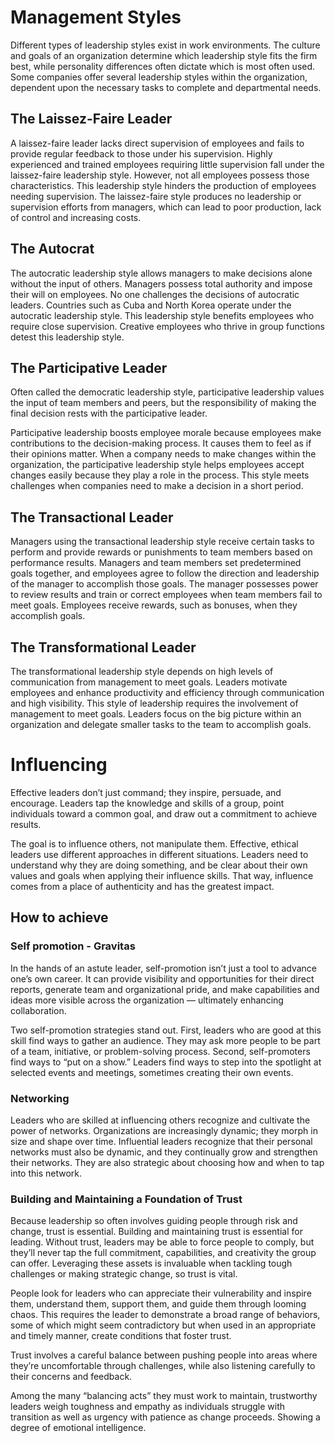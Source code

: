 
# Management Styles

Different types of leadership styles exist in work environments. The culture and goals of an organization determine which leadership style fits the firm best, while personality differences often dictate which is most often used. Some companies offer several leadership styles within the organization, dependent upon the necessary tasks to complete and departmental needs.

## The Laissez-Faire Leader

A laissez-faire leader lacks direct supervision of employees and fails to provide regular feedback to those under his supervision. Highly experienced and trained employees requiring little supervision fall under the laissez-faire leadership style. However, not all employees possess those characteristics. This leadership style hinders the production of employees needing supervision. The laissez-faire style produces no leadership or supervision efforts from managers, which can lead to poor production, lack of control and increasing costs.

## The Autocrat

The autocratic leadership style allows managers to make decisions alone without the input of others. Managers possess total authority and impose their will on employees. No one challenges the decisions of autocratic leaders. Countries such as Cuba and North Korea operate under the autocratic leadership style. This leadership style benefits employees who require close supervision. Creative employees who thrive in group functions detest this leadership style.


## The Participative Leader

Often called the democratic leadership style, participative leadership values the input of team members and peers, but the responsibility of making the final decision rests with the participative leader. 

Participative leadership boosts employee morale because employees make contributions to the decision-making process. It causes them to feel as if their opinions matter. When a company needs to make changes within the organization, the participative leadership style helps employees accept changes easily because they play a role in the process. This style meets challenges when companies need to make a decision in a short period.


## The Transactional Leader

Managers using the transactional leadership style receive certain tasks to perform and provide rewards or punishments to team members based on performance results. Managers and team members set predetermined goals together, and employees agree to follow the direction and leadership of the manager to accomplish those goals. The manager possesses power to review results and train or correct employees when team members fail to meet goals. Employees receive rewards, such as bonuses, when they accomplish goals.


## The Transformational Leader
The transformational leadership style depends on high levels of communication from management to meet goals. Leaders motivate employees and enhance productivity and efficiency through communication and high visibility. This style of leadership requires the involvement of management to meet goals. Leaders focus on the big picture within an organization and delegate smaller tasks to the team to accomplish goals.


# Influencing


Effective leaders don’t just command; they inspire, persuade, and encourage. Leaders tap the knowledge and skills of a group, point individuals toward a common goal, and draw out a commitment to achieve results.

The goal is to influence others, not manipulate them. Effective, ethical leaders use different approaches in different situations. Leaders need to understand why they are doing something, and be clear about their own values and goals when applying their influence skills. That way, influence comes from a place of authenticity and has the greatest impact.

## How to achieve


### Self promotion - Gravitas

In the hands of an astute leader, self-promotion isn’t just a tool to advance one’s own career. It can provide visibility and opportunities for their direct reports, generate team and organizational pride, and make capabilities and ideas more visible across the organization — ultimately enhancing collaboration.

Two self-promotion strategies stand out. First, leaders who are good at this skill find ways to gather an audience. They may ask more people to be part of a team, initiative, or problem-solving process. Second, self-promoters find ways to “put on a show.” Leaders find ways to step into the spotlight at selected events and meetings, sometimes creating their own events.


### Networking

Leaders who are skilled at influencing others recognize and cultivate the power of networks. Organizations are increasingly dynamic; they morph in size and shape over time. Influential leaders recognize that their personal networks must also be dynamic, and they continually grow and strengthen their networks. They are also strategic about choosing how and when to tap into this network.

### Building and Maintaining a Foundation of Trust

Because leadership so often involves guiding people through risk and change, trust is essential.
Building and maintaining trust is essential for leading. Without trust, leaders may be able to force people to comply, but they’ll never tap the full commitment, capabilities, and creativity the group can offer. Leveraging these assets is invaluable when tackling tough challenges or making strategic change, so trust is vital.

People look for leaders who can appreciate their vulnerability and inspire them, understand them, support them, and guide them through looming chaos. This requires the leader to demonstrate a broad range of behaviors, some of which might seem contradictory but when used in an appropriate and timely manner, create conditions that foster trust.

Trust involves a careful balance between pushing people into areas where they’re uncomfortable through challenges, while also listening carefully to their concerns and feedback. 

Among the many “balancing acts” they must work to maintain, trustworthy leaders weigh toughness and empathy as individuals struggle with transition as well as urgency with patience as change proceeds. Showing a degree of emotional intelligence.
